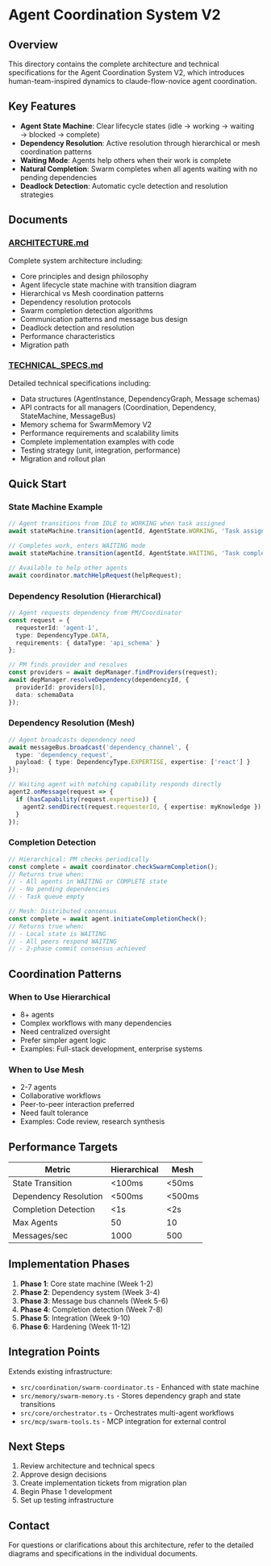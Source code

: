 # Agent Coordination System V2

## Overview

This directory contains the complete architecture and technical specifications for the Agent Coordination System V2, which introduces human-team-inspired dynamics to claude-flow-novice agent coordination.

## Key Features

- **Agent State Machine**: Clear lifecycle states (idle → working → waiting → blocked → complete)
- **Dependency Resolution**: Active resolution through hierarchical or mesh coordination patterns
- **Waiting Mode**: Agents help others when their work is complete
- **Natural Completion**: Swarm completes when all agents waiting with no pending dependencies
- **Deadlock Detection**: Automatic cycle detection and resolution strategies

## Documents

### [ARCHITECTURE.md](./ARCHITECTURE.md)
Complete system architecture including:
- Core principles and design philosophy
- Agent lifecycle state machine with transition diagram
- Hierarchical vs Mesh coordination patterns
- Dependency resolution protocols
- Swarm completion detection algorithms
- Communication patterns and message bus design
- Deadlock detection and resolution
- Performance characteristics
- Migration path

### [TECHNICAL_SPECS.md](./TECHNICAL_SPECS.md)
Detailed technical specifications including:
- Data structures (AgentInstance, DependencyGraph, Message schemas)
- API contracts for all managers (Coordination, Dependency, StateMachine, MessageBus)
- Memory schema for SwarmMemory V2
- Performance requirements and scalability limits
- Complete implementation examples with code
- Testing strategy (unit, integration, performance)
- Migration and rollout plan

## Quick Start

### State Machine Example
```typescript
// Agent transitions from IDLE to WORKING when task assigned
await stateMachine.transition(agentId, AgentState.WORKING, 'Task assigned');

// Completes work, enters WAITING mode
await stateMachine.transition(agentId, AgentState.WAITING, 'Task complete');

// Available to help other agents
await coordinator.matchHelpRequest(helpRequest);
```

### Dependency Resolution (Hierarchical)
```typescript
// Agent requests dependency from PM/Coordinator
const request = {
  requesterId: 'agent-1',
  type: DependencyType.DATA,
  requirements: { dataType: 'api_schema' }
};

// PM finds provider and resolves
const providers = await depManager.findProviders(request);
await depManager.resolveDependency(dependencyId, {
  providerId: providers[0],
  data: schemaData
});
```

### Dependency Resolution (Mesh)
```typescript
// Agent broadcasts dependency need
await messageBus.broadcast('dependency_channel', {
  type: 'dependency_request',
  payload: { type: DependencyType.EXPERTISE, expertise: ['react'] }
});

// Waiting agent with matching capability responds directly
agent2.onMessage(request => {
  if (hasCapability(request.expertise)) {
    agent2.sendDirect(request.requesterId, { expertise: myKnowledge });
  }
});
```

### Completion Detection
```typescript
// Hierarchical: PM checks periodically
const complete = await coordinator.checkSwarmCompletion();
// Returns true when:
// - All agents in WAITING or COMPLETE state
// - No pending dependencies
// - Task queue empty

// Mesh: Distributed consensus
const complete = await agent.initiateCompletionCheck();
// Returns true when:
// - Local state is WAITING
// - All peers respond WAITING
// - 2-phase commit consensus achieved
```

## Coordination Patterns

### When to Use Hierarchical
- 8+ agents
- Complex workflows with many dependencies
- Need centralized oversight
- Prefer simpler agent logic
- Examples: Full-stack development, enterprise systems

### When to Use Mesh
- 2-7 agents
- Collaborative workflows
- Peer-to-peer interaction preferred
- Need fault tolerance
- Examples: Code review, research synthesis

## Performance Targets

| Metric | Hierarchical | Mesh |
|--------|-------------|------|
| State Transition | <100ms | <50ms |
| Dependency Resolution | <500ms | <500ms |
| Completion Detection | <1s | <2s |
| Max Agents | 50 | 10 |
| Messages/sec | 1000 | 500 |

## Implementation Phases

1. **Phase 1**: Core state machine (Week 1-2)
2. **Phase 2**: Dependency system (Week 3-4)
3. **Phase 3**: Message bus channels (Week 5-6)
4. **Phase 4**: Completion detection (Week 7-8)
5. **Phase 5**: Integration (Week 9-10)
6. **Phase 6**: Hardening (Week 11-12)

## Integration Points

Extends existing infrastructure:
- `src/coordination/swarm-coordinator.ts` - Enhanced with state machine
- `src/memory/swarm-memory.ts` - Stores dependency graph and state transitions
- `src/core/orchestrator.ts` - Orchestrates multi-agent workflows
- `src/mcp/swarm-tools.ts` - MCP integration for external control

## Next Steps

1. Review architecture and technical specs
2. Approve design decisions
3. Create implementation tickets from migration plan
4. Begin Phase 1 development
5. Set up testing infrastructure

## Contact

For questions or clarifications about this architecture, refer to the detailed diagrams and specifications in the individual documents.
